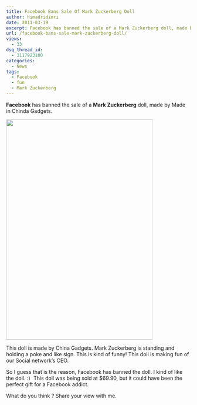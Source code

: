 ```yaml
---
title: Facebook Bans Sale Of Mark Zuckerberg Doll
author: himadridimri
date: 2011-03-19
excerpt: Facebook has banned the sale of a Mark Zuckerberg doll, made by Made in Chinda Gadgets.
url: /facebook-bans-sale-mark-zuckerberg-doll/
views:
  - 33
dsq_thread_id:
  - 3117923100
categories:
  - News
tags:
  - Facebook
  - fun
  - Mark Zuckerberg
---
```

**Facebook** has banned the sale of a **Mark Zuckerberg** doll, made by Made in Chinda Gadgets.

[<img class="alignnone size-large wp-image-6249" src="http://cdn.devilsworkshop.org/files/2011/03/facebook-bans-sale-of-mark-zuckerberg-doll-399x600.jpg" alt="" width="399" height="600" />][1]

This doll is made by China Gadgets. Mark Zuckerberg is standing and holding a poke and like sign. This is kind of funny! This doll is making fun of our Social network&#8217;s CEO.

So I guess that is the reason, Facebook has banned the doll. I kind of like the doll. <img src="http://devilsworkshop.org/wp-includes/images/smilies/simple-smile.png" alt=":)" class="wp-smiley" style="height: 1em; max-height: 1em;" /> This doll was being sold at $69.90, but it could have been the perfect gift for a Facebook addict.

What do you think ? Share your view with me.

 [1]: http://cdn.devilsworkshop.org/files/2011/03/facebook-bans-sale-of-mark-zuckerberg-doll.jpg
